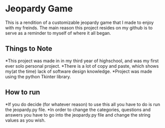 # Jeopardy Game
This is a rendition of a customizable jeopardy game that I made to enjoy with my freinds.
The main reason this project resides on my github is to serve as a reminder to myself of where it all began.

## Things to Note
*This project was made in in my third year of highschool, and was my first ever solo personal project.
*There is a lot of copy and paste, which shows my(at the time) lack of software design knowledge.
*Project was made using the python Tkinter library.

## How to run
*If you do decide (for whatever reason) to use this all you have to do is run the jeopardy.py file.
*In order to change the categories, questions and answers you have to go into the jeopardy.py file and change the string values as you wish.
